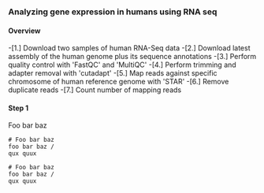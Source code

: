 ### Analyzing gene expression in humans using RNA seq

#### Overview
-[1.] Download two samples of human RNA-Seq data
-[2.] Download latest assembly of the human genome plus its sequence annotations
-[3.] Perform quality control with 'FastQC' and 'MultiQC'
-[4.] Perform trimming and adapter removal with 'cutadapt'
-[5.] Map reads against specific chromosome of human reference genome with 'STAR'
-[6.] Remove duplicate reads
-[7.] Count number of mapping reads

#### Step 1
Foo bar baz
```
# Foo bar baz
foo bar baz /
qux quux

# Foo bar baz
foo bar baz /
qux quux
```
